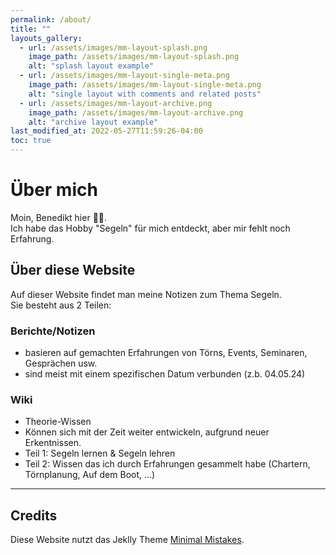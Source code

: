 ```yaml
---
permalink: /about/
title: ""
layouts_gallery:
  - url: /assets/images/mm-layout-splash.png
    image_path: /assets/images/mm-layout-splash.png
    alt: "splash layout example"
  - url: /assets/images/mm-layout-single-meta.png
    image_path: /assets/images/mm-layout-single-meta.png
    alt: "single layout with comments and related posts"
  - url: /assets/images/mm-layout-archive.png
    image_path: /assets/images/mm-layout-archive.png
    alt: "archive layout example"
last_modified_at: 2022-05-27T11:59:26-04:00
toc: true
---
```

# Über mich
Moin, Benedikt hier 👋🏻.<br>
Ich habe das Hobby "Segeln" für mich entdeckt, aber mir fehlt noch Erfahrung.

## Über diese Website
Auf dieser Website findet man meine Notizen zum Thema Segeln.<br>
Sie besteht aus 2 Teilen:

### Berichte/Notizen
- basieren auf gemachten Erfahrungen von Törns, Events, Seminaren, Gesprächen usw.
- sind meist mit einem spezifischen Datum verbunden (z.b. 04.05.24)

### Wiki
- Theorie-Wissen
- Können sich mit der Zeit weiter entwickeln, aufgrund neuer Erkentnissen.
- Teil 1: Segeln lernen & Segeln lehren
- Teil 2: Wissen das ich durch Erfahrungen gesammelt habe (Chartern, Törnplanung, Auf dem Boot, ...)

---

## Credits
Diese Website nutzt das Jeklly Theme [Minimal Mistakes](https://github.com/mmistakes/minimal-mistakes).

